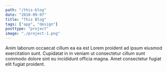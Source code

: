 ```yaml
---
path: "/this-blog"
date: "2018-09-07"
title: "This Blog"
tags: ["app", "design"]
posttype: "project"
image: "./project-1.png"
---
```

Anim laborum occaecat cillum ea ea est Lorem proident ad ipsum eiusmod exercitation sunt. Cupidatat in in veniam ut consectetur cillum sunt commodo dolore sint eu incididunt officia magna. Amet consectetur fugiat elit fugiat proident.
